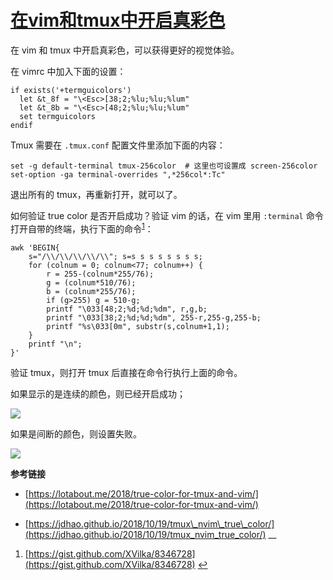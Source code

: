# [在vim和tmux中开启真彩色](https://github.com/huaizhixu/Huaizhi-Blog/issues/8)

在 vim 和 tmux 中开启真彩色，可以获得更好的视觉体验。

在 vimrc 中加入下面的设置：

```
if exists('+termguicolors')
  let &t_8f = "\<Esc>[38;2;%lu;%lu;%lum"
  let &t_8b = "\<Esc>[48;2;%lu;%lu;%lum"
  set termguicolors
endif
```

Tmux 需要在 `.tmux.conf` 配置文件里添加下面的内容：

```
set -g default-terminal tmux-256color  # 这里也可设置成 screen-256color
set-option -ga terminal-overrides ",*256col*:Tc"
```

退出所有的 tmux，再重新打开，就可以了。

如何验证 true color 是否开启成功？验证 vim 的话，在 vim 里用 `:terminal` 命令打开自带的终端，执行下面的命令<sup id="fnref:1"><a href="https://www.littlezhang.com/2020/11/vim-tips%E5%9C%A8vim%E5%92%8Ctmux%E4%B8%AD%E5%BC%80%E5%90%AF%E7%9C%9F%E5%BD%A9%E8%89%B2/#fn:1" role="doc-noteref">1</a></sup>：

```
awk 'BEGIN{
    s="/\\/\\/\\/\\/\\"; s=s s s s s s s s;
    for (colnum = 0; colnum<77; colnum++) {
        r = 255-(colnum*255/76);
        g = (colnum*510/76);
        b = (colnum*255/76);
        if (g>255) g = 510-g;
        printf "\033[48;2;%d;%d;%dm", r,g,b;
        printf "\033[38;2;%d;%d;%dm", 255-r,255-g,255-b;
        printf "%s\033[0m", substr(s,colnum+1,1);
    }
    printf "\n";
}'
```

验证 tmux，则打开 tmux 后直接在命令行执行上面的命令。

如果显示的是连续的颜色，则已经开启成功；

[![](https://res.cloudinary.com/dny1wymwm/image/upload/v1604978492/true_color_wsl_fyxv15.png)](https://res.cloudinary.com/dny1wymwm/image/upload/v1604978492/true_color_wsl_fyxv15.png)

如果是间断的颜色，则设置失败。

[![](https://res.cloudinary.com/dny1wymwm/image/upload/v1604978492/no_true_color_qcgnc1.png)](https://res.cloudinary.com/dny1wymwm/image/upload/v1604978492/no_true_color_qcgnc1.png)

**参考链接**

-   [https://lotabout.me/2018/true-color-for-tmux-and-vim/](https://lotabout.me/2018/true-color-for-tmux-and-vim/)
    
-   [https://jdhao.github.io/2018/10/19/tmux\_nvim\_true\_color/](https://jdhao.github.io/2018/10/19/tmux_nvim_true_color/)
    __

1.  [https://gist.github.com/XVilka/8346728](https://gist.github.com/XVilka/8346728) [↩︎](https://www.littlezhang.com/2020/11/vim-tips%E5%9C%A8vim%E5%92%8Ctmux%E4%B8%AD%E5%BC%80%E5%90%AF%E7%9C%9F%E5%BD%A9%E8%89%B2/#fnref:1)